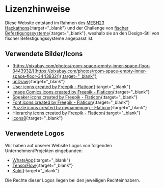 # Lizenzhinweise

Diese Website entstand im Rahmen des [MESH23 Hackathons](https://mesh-hackathon.de/){:target="_blank"} und der
Challenge von [fischer Befestigungssysteme](https://www.fischer.de/){:target="_blank"}, weshalb sie an den Design-Stil
von fischer Befestigungssysteme angepasst ist.

## Verwendete Bilder/Icons

- [https://pixabay.com/photos/room-space-empty-inner-space-floor-3443932/](https://pixabay.com/photos/room-space-empty-inner-space-floor-3443932/){:target="_blank"}
- [unDraw](https://undraw.co/){:target="_blank"}
- [User icons created by Freepik - Flaticon](https://www.flaticon.com/free-icons/user){:target="_blank"}
- [Image Comics icons created by Freepik - Flaticon](https://www.flaticon.com/free-icons/image-comics){:target="_blank"}
- [Speaker icons created by Freepik - Flaticon](https://www.flaticon.com/free-icons/speaker){:target="_blank"}
- [Font icons created by Freepik - Flaticon](https://www.flaticon.com/free-icons/font){:target="_blank"}
- [Puzzle icons created by mynamepong - Flaticon](https://www.flaticon.com/free-icons/puzzle){:target="_blank"}
- [Hierarchy icons created by Freepik - Flaticon](https://www.flaticon.com/free-icons/hierarchy){:target="_blank"}
- [icons8](https://icons8.de/){:target="_blank"}

## Verwendete Logos

Wir haben auf unserer Website Logos von folgenden Unternehmen/Projekten eingebunden:

- [WhatsApp](https://www.whatsapp.com/){:target="_blank"}
- [TensorFlow](https://www.tensorflow.org/){:target="_blank"}
- [Kaldi](https://kaldi-asr.org/){:target="_blank"}

Die Rechte dieser Logos liegen bei den jeweiligen Rechteinhabern.
